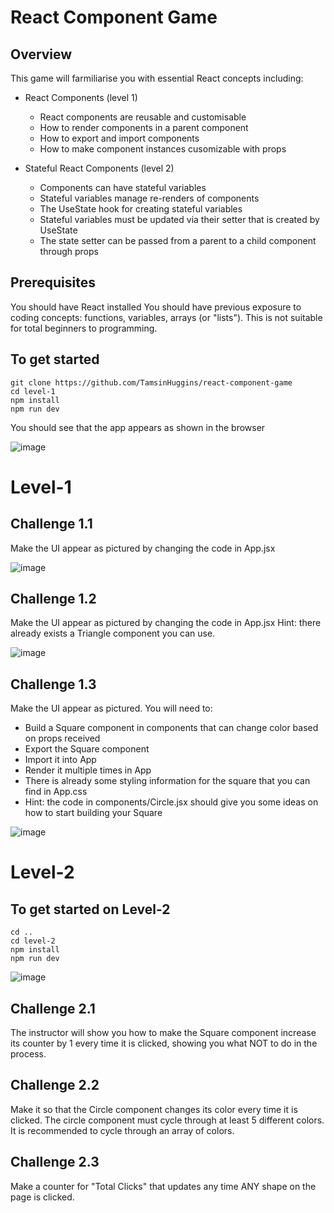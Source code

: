 # React Component Game

## Overview
This game will farmiliarise you with essential React concepts including:
- React Components (level 1)
    - React components are reusable and customisable
    - How to render components in a parent component
    - How to export and import components
    - How to make component instances cusomizable with props

- Stateful React Components (level 2)
    - Components can have stateful variables
    - Stateful variables manage re-renders of components
    - The UseState hook for creating stateful variables 
    - Stateful variables must be updated via their setter that is created by UseState
    - The state setter can be passed from a parent to a child component through props


## Prerequisites
You should have React installed
You should have previous exposure to coding concepts: functions, variables, arrays (or "lists"). This is not suitable for total beginners to programming.

## To get started


```
git clone https://github.com/TamsinHuggins/react-component-game
cd level-1
npm install
npm run dev
```
You should see that the app appears as shown in the browser

![image](https://github.com/TamsinHuggins/react-component-game/assets/32196191/8c760907-a665-471d-b24f-7fa3f1320186)

# Level-1


## Challenge 1.1
Make the UI appear as pictured by changing the code in App.jsx

![image](https://github.com/TamsinHuggins/react-component-game/assets/32196191/f89e675e-109c-4eee-b740-ab551104a656)

## Challenge 1.2
Make the UI appear as pictured by changing the code in App.jsx
Hint: there already exists a Triangle component you can use.

![image](https://github.com/TamsinHuggins/react-component-game/assets/32196191/e1ea3725-dc39-48ad-aa89-e91fe142d7de)

## Challenge 1.3 

Make the UI appear as pictured. You will need to: 
- Build a Square component in components that can change color based on props received
- Export the Square component
- Import it into App
- Render it multiple times in App
- There is already some styling information for the square that you can find in App.css
- Hint: the code in components/Circle.jsx should give you some ideas on how to start building your Square

![image](https://github.com/TamsinHuggins/react-component-game/assets/32196191/dc02b23a-3d31-4384-9be1-2f45de367cf3)



# Level-2

## To get started on Level-2


```
cd ..
cd level-2
npm install
npm run dev
```

![image](https://github.com/TamsinHuggins/react-component-game/assets/32196191/f4f2031a-0856-47bb-a234-883789c1b010)



## Challenge 2.1
The instructor will show you how to make the Square component increase its counter by 1 every time it is clicked, showing you what NOT to do in the process.

## Challenge 2.2
Make it so that the Circle component changes its color every time it is clicked. The circle component must cycle through at least 5 different colors. It is recommended to cycle through an array of colors.

## Challenge 2.3
Make a counter for "Total Clicks" that updates any time ANY shape on the page is clicked.







